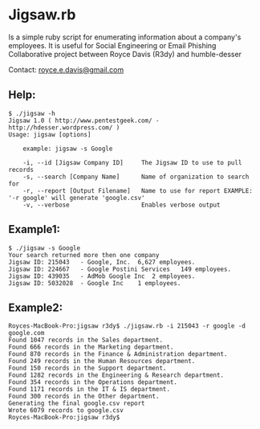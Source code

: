 Jigsaw.rb 
=========
Is a simple ruby script for enumerating information about a company's employees.
It is useful for Social Engineering or Email Phishing
Collaborative project between Royce Davis (R3dy) and humble-desser 

Contact: royce.e.davis@gmail.com

Help:
-----
	$ ./jigsaw -h
	Jigsaw 1.0 ( http://www.pentestgeek.com/ - http://hdesser.wordpress.com/ )
	Usage: jigsaw [options]

		example: jigsaw -s Google

    	-i, --id [Jigsaw Company ID]     The Jigsaw ID to use to pull records
    	-s, --search [Company Name]      Name of organization to search for
    	-r, --report [Output Filename]   Name to use for report EXAMPLE: '-r google' will generate 'google.csv'
    	-v, --verbose                    Enables verbose output

Example1:
---------
	$ ./jigsaw -s Google
	Your search returned more then one company
	Jigsaw ID: 215043	- Google, Inc.	6,627 employees.
	Jigsaw ID: 224667	- Google Postini Services	149 employees.
	Jigsaw ID: 439035	- AdMob Google Inc	2 employees.
	Jigsaw ID: 5032028	- Google Inc	1 employees.


Example2:
---------
	Royces-MacBook-Pro:jigsaw r3dy$ ./jigsaw.rb -i 215043 -r google -d google.com
	Found 1047 records in the Sales department.
	Found 666 records in the Marketing department.
	Found 870 records in the Finance & Administration department.
	Found 249 records in the Human Resources department.
	Found 150 records in the Support department.
	Found 1282 records in the Engineering & Research department.
	Found 354 records in the Operations department.
	Found 1171 records in the IT & IS department.
	Found 300 records in the Other department.
	Generating the final google.csv report
	Wrote 6079 records to google.csv
	Royces-MacBook-Pro:jigsaw r3dy$ 
